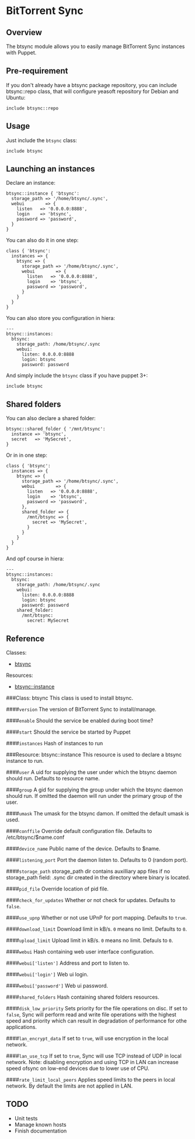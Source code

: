 BitTorrent Sync
===============

Overview
--------

The btsync module allows you to easily manage BitTorrent Sync instances with Puppet.

Pre-requirement
---------------

If you don't already have a btsync package repository, you can include btsync::repo class, that will configure yeasoft repository for Debian and Ubuntu:

    include btsync::repo


Usage
-----

Just include the `btsync` class:

    include btsync

Launching an instances
----------------------

Declare an instance:

    btsync::instance { 'btsync':
      storage_path => '/home/btsync/.sync',
      webui        => {
        listen   => '0.0.0.0:8888',
        login    => 'btsync',
        password => 'password',
      }
    }

You can also do it in one step:

    class { 'btsync':
      instances => {
        btsync => {
          storage_path => '/home/btsync/.sync',
          webui        => {
            listen   => '0.0.0.0:8888',
            login    => 'btsync',
            password => 'password',
          }
        }
      }
    }

You can also store you configuration in hiera:

    ---
    btsync::instances:
      btsync:
        storage_path: /home/btsync/.sync
        webui:
          listen: 0.0.0.0:8888
          login: btsync
          password: password

And simply include the `btsync` class if you have puppet 3+:

    include btsync

Shared folders
--------------

You can also declare a shared folder:

    btsync::shared_folder { '/mnt/btsync':
      instance => 'btsync',
      secret   => 'MySecret',
    }

Or in in one step:

    class { 'btsync':
      instances => {
        btsync => {
          storage_path => '/home/btsync/.sync',
          webui        => {
            listen   => '0.0.0.0:8888',
            login    => 'btsync',
            password => 'password',
          },
          shared_folder => {
            /mnt/btsync => {
              secret => 'MySecret',
            }
          }
        }
      }
    }

And opf course in hiera:

    ---
    btsync::instances:
      btsync:
        storage_path: /home/btsync/.sync
        webui:
          listen: 0.0.0.0:8888
          login: btsync
          password: password
        shared_folder:
          /mnt/btsync:
            secret: MySecret

Reference
---------

Classes:

* [btsync](#class-btsync)

Resources:

* [btsync::instance](#resource-btsyncinstance)

###Class: btsync
This class is used to install btsync.

####`version`
The version of BitTorrent Sync to install/manage.

####`enable`
Should the service be enabled during boot time?

####`start`
Should the service be started by Puppet

####`instances`
Hash of instances to run

###Resource: btsync::instance
This resource is used to declare a btsync instance to run.

####`user`
A uid for supplying the user under which the btsync daemon should run. Defaults to resource name.

####`group`
A gid for supplying the group under which the btsync daemon should run. If omitted the daemon will run under the primary group of the user.

####`umask`
The umask for the btsync damon. If omitted the default umask is used.

####`conffile`
Override default configuration file. Defaults to /etc/btsync/$name.conf

####`device_name`
Public name of the device. Defaults to $name.

####`listening_port`
Port the daemon listen to. Defaults to 0 (random port).

####`storage_path`
storage_path dir contains auxilliary app files if no storage_path field: .sync dir created in the directory where binary is located.

####`pid_file`
Override location of pid file.

####`check_for_updates`
Whether or not check for updates. Defaults to `false`.

####`use_upnp`
Whether or not use UPnP for port mapping. Defaults to `true`.

####`download_limit`
Download limit in kB/s. `0` means no limit. Defaults to `0`.

####`upload_limit`
Upload limit in kB/s. `0` means no limit. Defauls to `0`.

####`webui`
Hash containing web user interface configuration.

####`webui['listen']`
Address and port to listen to.

####`webui['login']`
Web ui login.

####`webui['password']`
Web ui password.

####`shared_folders`
Hash containing shared folders resources.

####`disk_low_priority`
Sets priority for the file operations on disc. If set to `false`, Sync will perform read and write file operations with	the highest speed and priority which can result in degradation of performance for othe applications.

####`lan_encrypt_data`
If set to `true`, will use encryption in the local network.

####`lan_use_tcp`
If set to `true`, Sync will use TCP instead of UDP in local network.
Note: disabling	encryption and using TCP in LAN can increase speed ofsync on low-end devices due to lower use of CPU.

####`rate_limit_local_peers`
Applies speed limits to the peers in local network. By default the limits are not applied in LAN.

TODO
----

* Unit tests
* Manage known hosts
* Finish documentation
